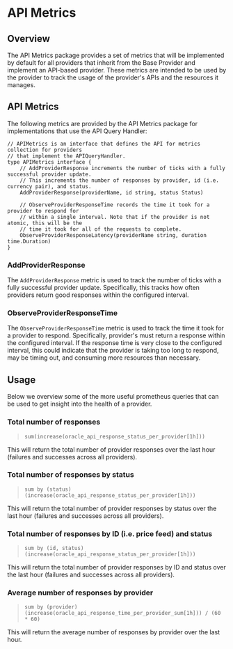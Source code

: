 # API Metrics

## Overview

The API Metrics package provides a set of metrics that will be implemented by default for all providers that inherit from the Base Provider and implement an API-based provider. These metrics are intended to be used by the provider to track the usage of the provider's APIs and the resources it manages.

## API Metrics

The following metrics are provided by the API Metrics package for implementations that use the API Query Handler:

```golang
// APIMetrics is an interface that defines the API for metrics collection for providers
// that implement the APIQueryHandler.
type APIMetrics interface {
	// AddProviderResponse increments the number of ticks with a fully successful provider update.
	// This increments the number of responses by provider, id (i.e. currency pair), and status.
	AddProviderResponse(providerName, id string, status Status)

	// ObserveProviderResponseTime records the time it took for a provider to respond for
	// within a single interval. Note that if the provider is not atomic, this will be the
	// time it took for all of the requests to complete.
	ObserveProviderResponseLatency(providerName string, duration time.Duration)
}
```

### AddProviderResponse

The `AddProviderResponse` metric is used to track the number of ticks with a fully successful provider update. Specifically, this tracks how often providers return good responses within the configured interval.

### ObserveProviderResponseTime

The `ObserveProviderResponseTime` metric is used to track the time it took for a provider to respond. Specifically, provider's must return a response within the configured interval. If the response time is very close to the configured interval, this could indicate that the provider is taking too long to respond, may be timing out, and consuming more resources than necessary.

## Usage

Below we overview some of the more useful prometheus queries that can be used to get insight into the health of a provider.

### Total number of responses

> ```promql
> sum(increase(oracle_api_response_status_per_provider[1h]))
> ```

This will return the total number of provider responses over the last hour (failures and successes across all providers).

### Total number of responses by status

> ```promql
> sum by (status) (increase(oracle_api_response_status_per_provider[1h]))
> ```

This will return the total number of provider responses by status over the last hour (failures and successes across all providers).

### Total number of responses by ID (i.e. price feed) and status

> ```promql
> sum by (id, status) (increase(oracle_api_response_status_per_provider[1h]))
> ```

This will return the total number of provider responses by ID and status over the last hour (failures and successes across all providers).

### Average number of responses by provider

> ```promql
> sum by (provider) (increase(oracle_api_response_time_per_provider_sum[1h])) / (60 * 60)
> ```

This will return the average number of responses by provider over the last hour.
